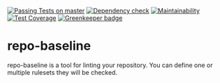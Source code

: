 [![Passing Tests on master](https://travis-ci.org/oliverlorenz/repo-baseline.svg?branch=master)](https://travis-ci.org/oliverlorenz/repo-baseline)
[![Dependency check](https://david-dm.org/oliverlorenz/repo-baseline/status.svg)](https://david-dm.org/oliverlorenz/repo-baseline)
[![Maintainability](https://api.codeclimate.com/v1/badges/efffccdc0db9b67c4f74/maintainability)](https://codeclimate.com/github/oliverlorenz/repo-baseline/maintainability) [![Test Coverage](https://api.codeclimate.com/v1/badges/efffccdc0db9b67c4f74/test_coverage)](https://codeclimate.com/github/oliverlorenz/repo-baseline/test_coverage) 
[![Greenkeeper badge](https://badges.greenkeeper.io/oliverlorenz/repo-baseline.svg)](https://greenkeeper.io/)

# repo-baseline

repo-baseline is a tool for linting your repository. You can define one or multiple rulesets they will be checked. 